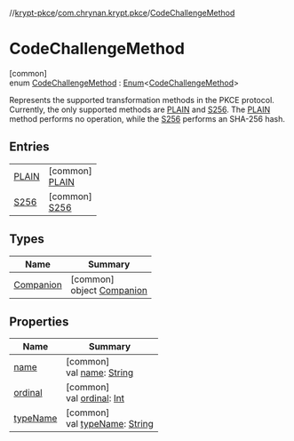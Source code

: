 //[krypt-pkce](../../../index.md)/[com.chrynan.krypt.pkce](../index.md)/[CodeChallengeMethod](index.md)

# CodeChallengeMethod

[common]\
enum [CodeChallengeMethod](index.md) : [Enum](https://kotlinlang.org/api/latest/jvm/stdlib/kotlin/-enum/index.html)&lt;[CodeChallengeMethod](index.md)&gt; 

Represents the supported transformation methods in the PKCE protocol. Currently, the only supported methods are [PLAIN](-p-l-a-i-n/index.md) and [S256](-s256/index.md). The [PLAIN](-p-l-a-i-n/index.md) method performs no operation, while the [S256](-s256/index.md) performs an SHA-256 hash.

## Entries

| | |
|---|---|
| [PLAIN](-p-l-a-i-n/index.md) | [common]<br>[PLAIN](-p-l-a-i-n/index.md) |
| [S256](-s256/index.md) | [common]<br>[S256](-s256/index.md) |

## Types

| Name | Summary |
|---|---|
| [Companion](-companion/index.md) | [common]<br>object [Companion](-companion/index.md) |

## Properties

| Name | Summary |
|---|---|
| [name](-s256/index.md#-372974862%2FProperties%2F-1794242802) | [common]<br>val [name](-s256/index.md#-372974862%2FProperties%2F-1794242802): [String](https://kotlinlang.org/api/latest/jvm/stdlib/kotlin/-string/index.html) |
| [ordinal](-s256/index.md#-739389684%2FProperties%2F-1794242802) | [common]<br>val [ordinal](-s256/index.md#-739389684%2FProperties%2F-1794242802): [Int](https://kotlinlang.org/api/latest/jvm/stdlib/kotlin/-int/index.html) |
| [typeName](type-name.md) | [common]<br>val [typeName](type-name.md): [String](https://kotlinlang.org/api/latest/jvm/stdlib/kotlin/-string/index.html) |
